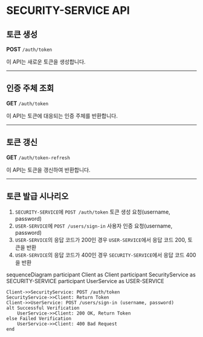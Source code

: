 # SECURITY-SERVICE API

## 토큰 생성

**POST** `/auth/token`

이 API는 새로운 토큰을 생성합니다.

---

## 인증 주체 조회

**GET** `/auth/token`

이 API는 토큰에 대응되는 인증 주체를 반환합니다.

---

## 토큰 갱신

**GET** `/auth/token-refresh`

이 API는 토큰을 갱신하여 반환합니다.

---

## 토큰 발급 시나리오

1. `SECURITY-SERVICE`에 `POST /auth/token` 토큰 생성 요청(username, password)
2. `USER-SERVICE`에 `POST /users/sign-in` 사용자 인증 요청(username, password)
3. `USER-SERVICE`의 응답 코드가 200인 경우 `USER-SERVICE`에서 응답 코드 200, 토큰을 반환
3. `USER-SERVICE`의 응답 코드가 400인 경우 `SECURITY-SERVICE`에서 응답 코드 400을 반환

sequenceDiagram
participant Client as Client
participant SecurityService as SECURITY-SERVICE
participant UserService as USER-SERVICE

    Client->>SecurityService: POST /auth/token
    SecurityService->>Client: Return Token
    Client->>UserService: POST /users/sign-in (username, password)
    alt Successful Verification
        UserService->>Client: 200 OK, Return Token
    else Failed Verification
        UserService->>Client: 400 Bad Request
    end
